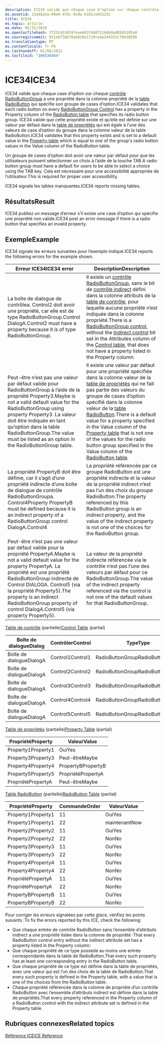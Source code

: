 ```yaml
---
description: ICE34 valide que chaque case d’option sur chaque contrôle RadioButtonGroup a une propriété dans la colonne propriété de la table RadioButton qui spécifie son groupe de cases d’option.
ms.assetid: 23a88a5a-89e9-47bc-9c0a-6101ce03123c
title: ICE34
ms.topic: article
ms.date: 05/31/2018
ms.openlocfilehash: 7723cb530397eae66374b0f218db9ad8505195a0
ms.sourcegitcommit: 831e8f3db78ab820e1710cede244553c70e50500
ms.translationtype: MT
ms.contentlocale: fr-FR
ms.lasthandoff: 01/08/2021
ms.locfileid: "106536484"
---
```

# <a name="ice34"></a><span data-ttu-id="0ace3-103">ICE34</span><span class="sxs-lookup"><span data-stu-id="0ace3-103">ICE34</span></span>

<span data-ttu-id="0ace3-104">ICE34 valide que chaque case d’option sur chaque [contrôle RadioButtonGroup](radiobuttongroup-control.md) a une propriété dans la colonne propriété de la [table RadioButton](radiobutton-table.md) qui spécifie son groupe de cases d’option.</span><span class="sxs-lookup"><span data-stu-id="0ace3-104">ICE34 validates that each radio button on every [RadioButtonGroup Control](radiobuttongroup-control.md) has a property in the Property column of the [RadioButton table](radiobutton-table.md) that specifies its radio button group.</span></span> <span data-ttu-id="0ace3-105">ICE34 valide que cette propriété existe et qu’elle est définie sur une valeur par défaut dans la [table de propriétés](property-table.md) qui est égale à l’une des valeurs de case d’option du groupe dans la colonne valeur de la table RadioButton.</span><span class="sxs-lookup"><span data-stu-id="0ace3-105">ICE34 validates that this property exists and is set to a default value in the [Property table](property-table.md) which is equal to one of the group's radio button values in the Value column of the RadioButton table.</span></span>

<span data-ttu-id="0ace3-106">Un groupe de cases d’option doit avoir une valeur par défaut pour que les utilisateurs puissent sélectionner un choix à l’aide de la touche TAB.</span><span class="sxs-lookup"><span data-stu-id="0ace3-106">A radio button group must have a default for users to be able to select a choice using the TAB key.</span></span> <span data-ttu-id="0ace3-107">Cela est nécessaire pour une accessibilité appropriée de l’utilisateur.</span><span class="sxs-lookup"><span data-stu-id="0ace3-107">This is required for proper user accessibility.</span></span>

<span data-ttu-id="0ace3-108">ICE34 signale les tables manquantes.</span><span class="sxs-lookup"><span data-stu-id="0ace3-108">ICE34 reports missing tables.</span></span>

## <a name="result"></a><span data-ttu-id="0ace3-109">Résultats</span><span class="sxs-lookup"><span data-stu-id="0ace3-109">Result</span></span>

<span data-ttu-id="0ace3-110">ICE34 publiez un message d’erreur s’il existe une case d’option qui spécifie une propriété non valide.</span><span class="sxs-lookup"><span data-stu-id="0ace3-110">ICE34 post an error message if there is a radio button that specifies an invalid property.</span></span>

## <a name="example"></a><span data-ttu-id="0ace3-111">Exemple</span><span class="sxs-lookup"><span data-stu-id="0ace3-111">Example</span></span>

<span data-ttu-id="0ace3-112">ICE34 signale les erreurs suivantes pour l’exemple indiqué.</span><span class="sxs-lookup"><span data-stu-id="0ace3-112">ICE34 reports the following errors for the example shown.</span></span>



| <span data-ttu-id="0ace3-113">Erreur ICE34</span><span class="sxs-lookup"><span data-stu-id="0ace3-113">ICE34 error</span></span>                                                                                                                                                                | <span data-ttu-id="0ace3-114">Description</span><span class="sxs-lookup"><span data-stu-id="0ace3-114">Description</span></span>                                                                                                                                                                                                                                                                  |
|----------------------------------------------------------------------------------------------------------------------------------------------------------------------------|------------------------------------------------------------------------------------------------------------------------------------------------------------------------------------------------------------------------------------------------------------------------------|
| <span data-ttu-id="0ace3-115">La boîte de dialogue de contrôlea. Control2 doit avoir une propriété, car elle est de type RadioButtonGroup.</span><span class="sxs-lookup"><span data-stu-id="0ace3-115">Control DialogA.Control2 must have a property because it is of type RadioButtonGroup.</span></span>                                                                                      | <span data-ttu-id="0ace3-116">Il existe un [contrôle RadioButtonGroup](radiobuttongroup-control.md), sans le bit de [contrôle indirect](indirect-control-attribute.md) défini dans la colonne attributs de la [table de contrôle](control-table.md), pour laquelle aucune propriété n’est indiquée dans la colonne propriété.</span><span class="sxs-lookup"><span data-stu-id="0ace3-116">There is a [RadioButtonGroup control](radiobuttongroup-control.md), without the [Indirect control](indirect-control-attribute.md) bit set in the Attributes column of the [Control table](control-table.md), that does not have a property listed in the Property column.</span></span> |
| <span data-ttu-id="0ace3-117">Peut-être n’est pas une valeur par défaut valide pour RadioButtonGroup à l’aide de la propriété Property3.</span><span class="sxs-lookup"><span data-stu-id="0ace3-117">Maybe is not a valid default value for the RadioButtonGroup using property Property3.</span></span> <span data-ttu-id="0ace3-118">La valeur doit être indiquée en tant qu’option dans la table RadioButtonGroup.</span><span class="sxs-lookup"><span data-stu-id="0ace3-118">The value must be listed as an option in the RadioButtonGroup table.</span></span>                 | <span data-ttu-id="0ace3-119">Il existe une valeur par défaut pour une propriété spécifiée dans la colonne valeur de la [table de propriétés](property-table.md) qui ne fait pas partie des valeurs du groupe de cases d’option spécifié dans la colonne valeur de la [table RadioButton](radiobutton-table.md).</span><span class="sxs-lookup"><span data-stu-id="0ace3-119">There is a default value for a property specified in the Value column of the [Property table](property-table.md) that is not one of the values for the radio button group specified in the Value column of the [RadioButton table](radiobutton-table.md).</span></span>                  |
| <span data-ttu-id="0ace3-120">La propriété PropertyB doit être définie, car il s’agit d’une propriété indirecte d’une boîte de dialogue de contrôle RadioButtonGroupa. Control4</span><span class="sxs-lookup"><span data-stu-id="0ace3-120">Property PropertyB must be defined because it is an indirect property of a RadioButtonGroup control DialogA.Control4</span></span>                                                       | <span data-ttu-id="0ace3-121">La propriété référencée par ce groupe RadioButton est une propriété indirecte et la valeur de la propriété indirect n’est pas l’un des choix du groupe RadioButton.</span><span class="sxs-lookup"><span data-stu-id="0ace3-121">The property referenced by this RadioButton group is an indirect property, and the value of the indirect property is not one of the choices for the RadioButton group.</span></span>                                                                                                       |
| <span data-ttu-id="0ace3-122">Peut-être n’est pas une valeur par défaut valide pour la propriété PropertyA.</span><span class="sxs-lookup"><span data-stu-id="0ace3-122">Maybe is not a valid default value for the property PropertyA.</span></span> <span data-ttu-id="0ace3-123">La propriété est une propriété RadioButtonGroup indirecte de Control DIALOGA. Control5 (via la propriété Property5).</span><span class="sxs-lookup"><span data-stu-id="0ace3-123">The property is an indirect RadioButtonGroup property of control DialogA.Control5 (via property Property5).</span></span> | <span data-ttu-id="0ace3-124">La valeur de la propriété indirecte référencée via le contrôle n’est pas l’une des valeurs par défaut pour ce RadioButtonGroup.</span><span class="sxs-lookup"><span data-stu-id="0ace3-124">The value of the indirect property referenced via the control is not one of the default values for that RadioButtonGroup.</span></span>                                                                                                                                                    |



 

<span data-ttu-id="0ace3-125">[Table de contrôle](control-table.md) (partielle)</span><span class="sxs-lookup"><span data-stu-id="0ace3-125">[Control Table](control-table.md) (partial)</span></span>



| <span data-ttu-id="0ace3-126">Boîte de dialogue</span><span class="sxs-lookup"><span data-stu-id="0ace3-126">Dialog</span></span>  | <span data-ttu-id="0ace3-127">Contrôler</span><span class="sxs-lookup"><span data-stu-id="0ace3-127">Control</span></span>  | <span data-ttu-id="0ace3-128">Type</span><span class="sxs-lookup"><span data-stu-id="0ace3-128">Type</span></span>             | <span data-ttu-id="0ace3-129">Attributs</span><span class="sxs-lookup"><span data-stu-id="0ace3-129">Attributes</span></span> | <span data-ttu-id="0ace3-130">Propriété</span><span class="sxs-lookup"><span data-stu-id="0ace3-130">Property</span></span>  |
|---------|----------|------------------|------------|-----------|
| <span data-ttu-id="0ace3-131">Boîte de dialogue</span><span class="sxs-lookup"><span data-stu-id="0ace3-131">DialogA</span></span> | <span data-ttu-id="0ace3-132">Control1</span><span class="sxs-lookup"><span data-stu-id="0ace3-132">Control1</span></span> | <span data-ttu-id="0ace3-133">RadioButtonGroup</span><span class="sxs-lookup"><span data-stu-id="0ace3-133">RadioButtonGroup</span></span> | <span data-ttu-id="0ace3-134">0</span><span class="sxs-lookup"><span data-stu-id="0ace3-134">0</span></span>          | <span data-ttu-id="0ace3-135">Property1</span><span class="sxs-lookup"><span data-stu-id="0ace3-135">Property1</span></span> |
| <span data-ttu-id="0ace3-136">Boîte de dialogue</span><span class="sxs-lookup"><span data-stu-id="0ace3-136">DialogA</span></span> | <span data-ttu-id="0ace3-137">Control2</span><span class="sxs-lookup"><span data-stu-id="0ace3-137">Control2</span></span> | <span data-ttu-id="0ace3-138">RadioButtonGroup</span><span class="sxs-lookup"><span data-stu-id="0ace3-138">RadioButtonGroup</span></span> | <span data-ttu-id="0ace3-139">0</span><span class="sxs-lookup"><span data-stu-id="0ace3-139">0</span></span>          |           |
| <span data-ttu-id="0ace3-140">Boîte de dialogue</span><span class="sxs-lookup"><span data-stu-id="0ace3-140">DialogA</span></span> | <span data-ttu-id="0ace3-141">Control3</span><span class="sxs-lookup"><span data-stu-id="0ace3-141">Control3</span></span> | <span data-ttu-id="0ace3-142">RadioButtonGroup</span><span class="sxs-lookup"><span data-stu-id="0ace3-142">RadioButtonGroup</span></span> | <span data-ttu-id="0ace3-143">0</span><span class="sxs-lookup"><span data-stu-id="0ace3-143">0</span></span>          | <span data-ttu-id="0ace3-144">Property3</span><span class="sxs-lookup"><span data-stu-id="0ace3-144">Property3</span></span> |
| <span data-ttu-id="0ace3-145">Boîte de dialogue</span><span class="sxs-lookup"><span data-stu-id="0ace3-145">DialogA</span></span> | <span data-ttu-id="0ace3-146">Control4</span><span class="sxs-lookup"><span data-stu-id="0ace3-146">Control4</span></span> | <span data-ttu-id="0ace3-147">RadioButtonGroup</span><span class="sxs-lookup"><span data-stu-id="0ace3-147">RadioButtonGroup</span></span> | <span data-ttu-id="0ace3-148">8</span><span class="sxs-lookup"><span data-stu-id="0ace3-148">8</span></span>          | <span data-ttu-id="0ace3-149">Property4</span><span class="sxs-lookup"><span data-stu-id="0ace3-149">Property4</span></span> |
| <span data-ttu-id="0ace3-150">Boîte de dialogue</span><span class="sxs-lookup"><span data-stu-id="0ace3-150">DialogA</span></span> | <span data-ttu-id="0ace3-151">Control5</span><span class="sxs-lookup"><span data-stu-id="0ace3-151">Control5</span></span> | <span data-ttu-id="0ace3-152">RadioButtonGroup</span><span class="sxs-lookup"><span data-stu-id="0ace3-152">RadioButtonGroup</span></span> | <span data-ttu-id="0ace3-153">8</span><span class="sxs-lookup"><span data-stu-id="0ace3-153">8</span></span>          | <span data-ttu-id="0ace3-154">Property5</span><span class="sxs-lookup"><span data-stu-id="0ace3-154">Property5</span></span> |



 

<span data-ttu-id="0ace3-155">[Table de propriétés](property-table.md) (partielle)</span><span class="sxs-lookup"><span data-stu-id="0ace3-155">[Property Table](property-table.md) (partial)</span></span>



| <span data-ttu-id="0ace3-156">Propriété</span><span class="sxs-lookup"><span data-stu-id="0ace3-156">Property</span></span>  | <span data-ttu-id="0ace3-157">Valeur</span><span class="sxs-lookup"><span data-stu-id="0ace3-157">Value</span></span>     |
|-----------|-----------|
| <span data-ttu-id="0ace3-158">Property1</span><span class="sxs-lookup"><span data-stu-id="0ace3-158">Property1</span></span> | <span data-ttu-id="0ace3-159">Oui</span><span class="sxs-lookup"><span data-stu-id="0ace3-159">Yes</span></span>       |
| <span data-ttu-id="0ace3-160">Property3</span><span class="sxs-lookup"><span data-stu-id="0ace3-160">Property3</span></span> | <span data-ttu-id="0ace3-161">Peut-être</span><span class="sxs-lookup"><span data-stu-id="0ace3-161">Maybe</span></span>     |
| <span data-ttu-id="0ace3-162">Property4</span><span class="sxs-lookup"><span data-stu-id="0ace3-162">Property4</span></span> | <span data-ttu-id="0ace3-163">PropertyB</span><span class="sxs-lookup"><span data-stu-id="0ace3-163">PropertyB</span></span> |
| <span data-ttu-id="0ace3-164">Property5</span><span class="sxs-lookup"><span data-stu-id="0ace3-164">Property5</span></span> | <span data-ttu-id="0ace3-165">Propriété</span><span class="sxs-lookup"><span data-stu-id="0ace3-165">PropertyA</span></span> |
| <span data-ttu-id="0ace3-166">Propriété</span><span class="sxs-lookup"><span data-stu-id="0ace3-166">PropertyA</span></span> | <span data-ttu-id="0ace3-167">Peut-être</span><span class="sxs-lookup"><span data-stu-id="0ace3-167">Maybe</span></span>     |



 

<span data-ttu-id="0ace3-168">[Table RadioButton](radiobutton-table.md) (partielle)</span><span class="sxs-lookup"><span data-stu-id="0ace3-168">[RadioButton Table](radiobutton-table.md) (partial)</span></span>



| <span data-ttu-id="0ace3-169">Propriété</span><span class="sxs-lookup"><span data-stu-id="0ace3-169">Property</span></span>  | <span data-ttu-id="0ace3-170">Commande</span><span class="sxs-lookup"><span data-stu-id="0ace3-170">Order</span></span> | <span data-ttu-id="0ace3-171">Valeur</span><span class="sxs-lookup"><span data-stu-id="0ace3-171">Value</span></span> |
|-----------|-------|-------|
| <span data-ttu-id="0ace3-172">Property1</span><span class="sxs-lookup"><span data-stu-id="0ace3-172">Property1</span></span> | <span data-ttu-id="0ace3-173">1</span><span class="sxs-lookup"><span data-stu-id="0ace3-173">1</span></span>     | <span data-ttu-id="0ace3-174">Oui</span><span class="sxs-lookup"><span data-stu-id="0ace3-174">Yes</span></span>   |
| <span data-ttu-id="0ace3-175">Property1</span><span class="sxs-lookup"><span data-stu-id="0ace3-175">Property1</span></span> | <span data-ttu-id="0ace3-176">2</span><span class="sxs-lookup"><span data-stu-id="0ace3-176">2</span></span>     | <span data-ttu-id="0ace3-177">maintenant</span><span class="sxs-lookup"><span data-stu-id="0ace3-177">Now</span></span>   |
| <span data-ttu-id="0ace3-178">Property2</span><span class="sxs-lookup"><span data-stu-id="0ace3-178">Property2</span></span> | <span data-ttu-id="0ace3-179">1</span><span class="sxs-lookup"><span data-stu-id="0ace3-179">1</span></span>     | <span data-ttu-id="0ace3-180">Oui</span><span class="sxs-lookup"><span data-stu-id="0ace3-180">Yes</span></span>   |
| <span data-ttu-id="0ace3-181">Property2</span><span class="sxs-lookup"><span data-stu-id="0ace3-181">Property2</span></span> | <span data-ttu-id="0ace3-182">2</span><span class="sxs-lookup"><span data-stu-id="0ace3-182">2</span></span>     | <span data-ttu-id="0ace3-183">Non</span><span class="sxs-lookup"><span data-stu-id="0ace3-183">No</span></span>    |
| <span data-ttu-id="0ace3-184">Property3</span><span class="sxs-lookup"><span data-stu-id="0ace3-184">Property3</span></span> | <span data-ttu-id="0ace3-185">1</span><span class="sxs-lookup"><span data-stu-id="0ace3-185">1</span></span>     | <span data-ttu-id="0ace3-186">Oui</span><span class="sxs-lookup"><span data-stu-id="0ace3-186">Yes</span></span>   |
| <span data-ttu-id="0ace3-187">Property3</span><span class="sxs-lookup"><span data-stu-id="0ace3-187">Property3</span></span> | <span data-ttu-id="0ace3-188">2</span><span class="sxs-lookup"><span data-stu-id="0ace3-188">2</span></span>     | <span data-ttu-id="0ace3-189">Non</span><span class="sxs-lookup"><span data-stu-id="0ace3-189">No</span></span>    |
| <span data-ttu-id="0ace3-190">Property4</span><span class="sxs-lookup"><span data-stu-id="0ace3-190">Property4</span></span> | <span data-ttu-id="0ace3-191">1</span><span class="sxs-lookup"><span data-stu-id="0ace3-191">1</span></span>     | <span data-ttu-id="0ace3-192">Oui</span><span class="sxs-lookup"><span data-stu-id="0ace3-192">Yes</span></span>   |
| <span data-ttu-id="0ace3-193">Property4</span><span class="sxs-lookup"><span data-stu-id="0ace3-193">Property4</span></span> | <span data-ttu-id="0ace3-194">2</span><span class="sxs-lookup"><span data-stu-id="0ace3-194">2</span></span>     | <span data-ttu-id="0ace3-195">Non</span><span class="sxs-lookup"><span data-stu-id="0ace3-195">No</span></span>    |
| <span data-ttu-id="0ace3-196">Propriété</span><span class="sxs-lookup"><span data-stu-id="0ace3-196">PropertyA</span></span> | <span data-ttu-id="0ace3-197">1</span><span class="sxs-lookup"><span data-stu-id="0ace3-197">1</span></span>     | <span data-ttu-id="0ace3-198">Oui</span><span class="sxs-lookup"><span data-stu-id="0ace3-198">Yes</span></span>   |
| <span data-ttu-id="0ace3-199">Propriété</span><span class="sxs-lookup"><span data-stu-id="0ace3-199">PropertyA</span></span> | <span data-ttu-id="0ace3-200">2</span><span class="sxs-lookup"><span data-stu-id="0ace3-200">2</span></span>     | <span data-ttu-id="0ace3-201">Non</span><span class="sxs-lookup"><span data-stu-id="0ace3-201">No</span></span>    |
| <span data-ttu-id="0ace3-202">PropertyB</span><span class="sxs-lookup"><span data-stu-id="0ace3-202">PropertyB</span></span> | <span data-ttu-id="0ace3-203">1</span><span class="sxs-lookup"><span data-stu-id="0ace3-203">1</span></span>     | <span data-ttu-id="0ace3-204">Oui</span><span class="sxs-lookup"><span data-stu-id="0ace3-204">Yes</span></span>   |
| <span data-ttu-id="0ace3-205">PropertyB</span><span class="sxs-lookup"><span data-stu-id="0ace3-205">PropertyB</span></span> | <span data-ttu-id="0ace3-206">2</span><span class="sxs-lookup"><span data-stu-id="0ace3-206">2</span></span>     | <span data-ttu-id="0ace3-207">Non</span><span class="sxs-lookup"><span data-stu-id="0ace3-207">No</span></span>    |



 

<span data-ttu-id="0ace3-208">Pour corriger les erreurs signalées par cette glace, vérifiez les points suivants :</span><span class="sxs-lookup"><span data-stu-id="0ace3-208">To fix the errors reported by this ICE, check the following:</span></span>

-   <span data-ttu-id="0ace3-209">Que chaque entrée de contrôle RadioButton sans l’ensemble d’attributs indirect a une propriété listée dans la colonne de propriété :</span><span class="sxs-lookup"><span data-stu-id="0ace3-209">That every RadioButton control entry without the indirect attribute set has a property listed in the Property column:</span></span>
-   <span data-ttu-id="0ace3-210">Que chaque propriété de ce type possède au moins une entrée correspondante dans la table de RadioButton.</span><span class="sxs-lookup"><span data-stu-id="0ace3-210">That every such property has at least one corresponding entry in the RadioButton table.</span></span>
-   <span data-ttu-id="0ace3-211">Que chaque propriété de ce type est définie dans la table de propriétés, avec une valeur qui est l’un des choix de la table de RadioButton.</span><span class="sxs-lookup"><span data-stu-id="0ace3-211">That every such property is defined in the Property table, with a value that is one of the choices from the RadioButton table.</span></span>
-   <span data-ttu-id="0ace3-212">Chaque propriété référencée dans la colonne de propriété d’un contrôle RadioButton avec l’ensemble d’attributs indirect est définie dans la table de propriétés.</span><span class="sxs-lookup"><span data-stu-id="0ace3-212">That every property referenced in the Property column of a RadioButton control with the indirect attribute set is defined in the Property table.</span></span>

## <a name="related-topics"></a><span data-ttu-id="0ace3-213">Rubriques connexes</span><span class="sxs-lookup"><span data-stu-id="0ace3-213">Related topics</span></span>

<dl> <dt>

[<span data-ttu-id="0ace3-214">Référence ICE</span><span class="sxs-lookup"><span data-stu-id="0ace3-214">ICE Reference</span></span>](ice-reference.md)
</dt> </dl>

 

 



